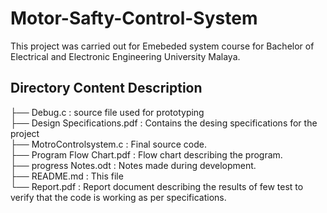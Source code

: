 # Motor-Safty-Control-System

This project was carried out for Emebeded system course for Bachelor of Electrical and Electronic Engineering University Malaya.</br>


## Directory Content Description
├── Debug.c                     : source file used for prototyping </br>
├── Design Specifications.pdf   : Contains the desing specifications for the project</br>
├── MotroControlsystem.c        : Final source code.</br>
├── Program Flow Chart.pdf      : Flow chart describing the program.</br>
├── progress Notes.odt          : Notes made during development.</br>
├── README.md                   : This file</br>
└── Report.pdf                  : Report document describing the results of few test to verify that the code is working as per specifications. </br>

